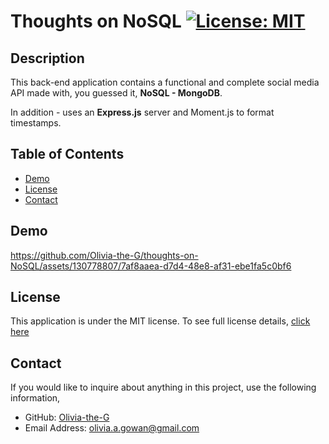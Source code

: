 # Thoughts on NoSQL [![License: MIT](https://img.shields.io/badge/License-MIT-yellow?style=flat-square&link=https%3A%2F%2Fopensource.org%2Flicense%2Fmit%2F)](https://opensource.org/license/mit/)

## Description 
This back-end application contains a functional and complete social media API made with, you guessed it, **NoSQL - MongoDB**.

In addition - uses an **Express.js** server and Moment.js to format timestamps. 

## Table of Contents

- [Demo](#demo)
- [License](#license)
- [Contact](#contact)

## Demo

https://github.com/Olivia-the-G/thoughts-on-NoSQL/assets/130778807/7af8aaea-d7d4-48e8-af31-ebe1fa5c0bf6

## License
This application is under the MIT license. To see full license details, [click here](https://opensource.org/license/mit/)

## Contact

If you would like to inquire about anything in this project, use the following information,
- GitHub: [Olivia-the-G](https://github.com/Olivia-the-G)
- Email Address: olivia.a.gowan@gmail.com
